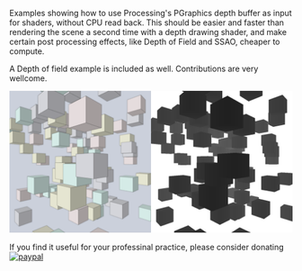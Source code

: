   Examples showing how to use Processing's PGraphics depth buffer as input for shaders, without CPU read back. This should be easier and faster than rendering the scene a second time with a depth drawing shader, and make certain post processing effects, like Depth of Field and SSAO, cheaper to compute.

  A Depth of field example is included as well. Contributions are very wellcome.

  ![DoF](DoF.png)

  If you find it useful for your professinal practice, please consider donating
[![paypal](https://www.paypalobjects.com/en_US/i/btn/btn_donateCC_LG.gif)](https://www.paypal.com/cgi-bin/webscr?cmd=_s-xclick&hosted_button_id=WK7VJCXZHUD3W)

